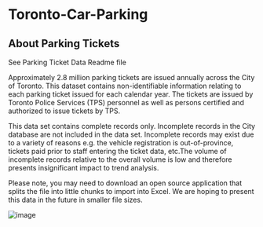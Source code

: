 # Toronto-Car-Parking

## About Parking Tickets
See Parking Ticket Data Readme file

Approximately 2.8 million parking tickets are issued annually across the City of Toronto. This dataset contains non-identifiable information relating to each parking ticket issued for each calendar year. The tickets are issued by Toronto Police Services (TPS) personnel as well as persons certified and authorized to issue tickets by TPS.

This data set contains complete records only. Incomplete records in the City database are not included in the data set. Incomplete records may exist due to a variety of reasons e.g. the vehicle registration is out-of-province, tickets paid prior to staff entering the ticket data, etc.The volume of incomplete records relative to the overall volume is low and therefore presents insignificant impact to trend analysis.

Please note, you may need to download an open source application that splits the file into little chunks to import into Excel. We are hoping to present this data in the future in smaller file sizes.

![image](https://github.com/Reet1992/Toronto-Car-Parking/assets/46289059/88ad0e4d-92f4-4fac-9507-f9eaeba864b9)

